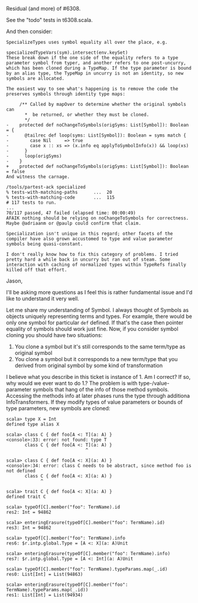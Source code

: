 Residual (and more) of #6308.

See the "todo" tests in t6308.scala.

And then consider:

```
SpecializeTypes uses symbol equality all over the place, e.g.

specializedTypeVars(sym).intersect(env.keySet)
These break down if the one side of the equality refers to a type parameter symbol from typer, and another refers to one post-uncurry, which has been cloned during a TypeMap. If the type parameter is bound by an alias type, the TypeMap in uncurry is not an identity, so new symbols are allocated.

The easiest way to see what's happening is to remove the code the preserves symbols through identity type maps:

     /** Called by mapOver to determine whether the original symbols can
       *  be returned, or whether they must be cloned.
       */
-    protected def noChangeToSymbols(origSyms: List[Symbol]): Boolean = {
-      @tailrec def loop(syms: List[Symbol]): Boolean = syms match {
-        case Nil     => true
-        case x :: xs => (x.info eq applyToSymbolInfo(x)) && loop(xs)
-      }
-      loop(origSyms)
-    }
+    protected def noChangeToSymbols(origSyms: List[Symbol]): Boolean = false
And witness the carnage.

/tools/partest-ack specialized
% tests-with-matching-paths      ...  20
% tests-with-matching-code       ...  115
# 117 tests to run.
...
70/117 passed, 47 failed (elapsed time: 00:00:49)
AFAIK nothing should be relying on noChangeToSymbols for correctness. Maybe @adriaanm or @paulp could confirm that claim.

Specialization isn't unique in this regard; other facets of the compiler have also grown accustomed to type and value parameter symbols being quasi-constant.

I don't really know how to fix this category of problems. I tried pretty hard a while back in uncurry but ran out of steam. Some interaction with caching of normalized types within TypeRefs finally killed off that effort.
```
Jason,

I'll be asking more questions as I feel this is rather fundamental issue and I'd like to understand it very well.

Let me share my understanding of Symbol. I always thought of Symbols as objects uniquely representing terms and types. For example, there would be only one symbol for particular `def` defined. If that's the case then pointer equality of symbols should work just fine. Now, if  you consider symbol cloning you should have two situations:

1. You clone a symbol but it's still corresponds to the same term/type as original symbol
2. You clone a symbol but it corresponds to a new term/type that you derived from original symbol by some kind of transformation

I believe what you describe in this ticket is instance of 1. Am I correct? If so, why would we ever want to do 1.?
The problem is with type-/value-parameter symbols that hang of the info of those method symbols. Accessing the methods info at later phases runs the type through additiona InfoTransformers. If they modify types of value parameters or bounds of type parameters, new symbols are cloned:

```
scala> type X = Int
defined type alias X

scala> class C { def foo[A <: T](a: A) }
<console>:33: error: not found: type T
       class C { def foo[A <: T](a: A) }
                              ^

scala> class C { def foo[A <: X](a: A) }
<console>:34: error: class C needs to be abstract, since method foo is not defined
       class C { def foo[A <: X](a: A) }
             ^

scala> trait C { def foo[A <: X](a: A) }
defined trait C

scala> typeOf[C].member("foo": TermName).id
res2: Int = 94862

scala> enteringErasure(typeOf[C].member("foo": TermName).id)
res3: Int = 94862

scala> typeOf[C].member("foo": TermName).info
res6: $r.intp.global.Type = [A <: X](a: A)Unit

scala> enteringErasure(typeOf[C].member("foo": TermName).info)
res7: $r.intp.global.Type = [A <: Int](a: A)Unit

scala> typeOf[C].member("foo": TermName).typeParams.map(_.id)
res0: List[Int] = List(94863)

scala> enteringErasure(typeOf[C].member("foo": TermName).typeParams.map(_.id))
res1: List[Int] = List(94934)
```
